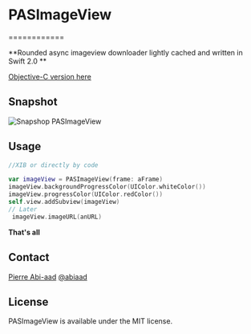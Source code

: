 # PASImageView
============

**Rounded async imageview downloader lightly cached and written in Swift 2.0 **

[Objective-C version here](https://github.com/abiaad/PAImageView)

## Snapshot

![Snapshop PASImageView](https://raw.github.com/abiaad/pasimageview/master/snapshot.gif)

## Usage

```swift
//XIB or directly by code

var imageView = PASImageView(frame: aFrame)
imageView.backgroundProgressColor(UIColor.whiteColor())
imageView.progressColor(UIColor.redColor())
self.view.addSubview(imageView)
// Later
 imageView.imageURL(anURL)
```

**That's all**

## Contact

[Pierre Abi-aad](http://github.com/abiaad)
[@abiaad](https://twitter.com/abiaad)

## License

PASImageView is available under the MIT license.
